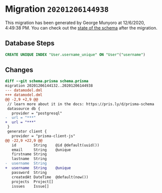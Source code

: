 # Migration `20201206144938`

This migration has been generated by George Munyoro at 12/6/2020, 4:49:38 PM.
You can check out the [state of the schema](./schema.prisma) after the migration.

## Database Steps

```sql
CREATE UNIQUE INDEX "User.username_unique" ON "User"("username")
```

## Changes

```diff
diff --git schema.prisma schema.prisma
migration 20201206144132..20201206144938
--- datamodel.dml
+++ datamodel.dml
@@ -2,9 +2,9 @@
 // learn more about it in the docs: https://pris.ly/d/prisma-schema
 datasource db {
   provider = "postgresql"
-  url = "***"
+  url = "***"
 }
 generator client {
   provider = "prisma-client-js"
@@ -22,9 +22,9 @@
   id        String    @id @default(uuid())
   email     String    @unique
   firstname String
   lastname  String
-  username  String
+  username  String    @unique
   password  String
   createdAt DateTime  @default(now())
   projects  Project[]
   issues    Issue[]
```


